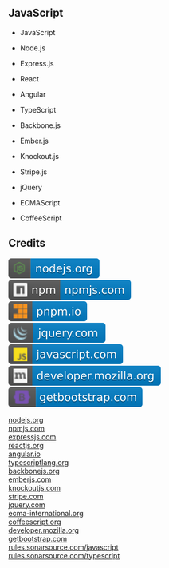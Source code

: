 JavaScript
----------

- JavaScript

- Node.js

- Express.js

- React

- Angular

- TypeScript

- Backbone.js

- Ember.js

- Knockout.js

- Stripe.js

- jQuery

- ECMAScript

- CoffeeScript

Credits
-------
[![image](
Credits/nodejs.org.svg?raw=true)](https://nodejs.org)  
[![image](
Credits/npmjs.com.svg?raw=true)](https://npmjs.com)  
[![image](
Credits/pnpm.io.svg?raw=true)](https://pnpm.io)  
[![image](
Credits/jquery.com.svg?raw=true)](https://jquery.com)  
[![image](
Credits/javascript.com.svg?raw=true)](https://javascript.com)  
[![image](
Credits/developer.mozilla.org.svg?raw=true)](https://developer.mozilla.org)  
[![image](
Credits/getbootstrap.com.svg?raw=true)](https://getbootstrap.com)  



[nodejs.org](https://nodejs.org/)  
[npmjs.com](https://npmjs.com/)  
[expressjs.com](https://expressjs.com/)  
[reactjs.org](https://reactjs.org/)  
[angular.io](https://angular.io/)  
[typescriptlang.org](https://typescriptlang.org/)  
[backbonejs.org](https://backbonejs.org/)  
[emberjs.com](https://emberjs.com/)  
[knockoutjs.com](https://knockoutjs.com/)  
[stripe.com](https://stripe.com/)  
[jquery.com](https://jquery.com/)  
[ecma-international.org](https://ecma-international.org/)  
[coffeescript.org](https://coffeescript.org/)  
[developer.mozilla.org](https://developer.mozilla.org/)  
[getbootstrap.com](https://getbootstrap.com/)  
[rules.sonarsource.com/javascript](https://rules.sonarsource.com/javascript/)  
[rules.sonarsource.com/typescript](https://rules.sonarsource.com/typescript/)
